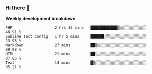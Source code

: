 ### Hi there 👋


**Weekly development breakdown**

<!--START_SECTION:waka-->
```text
PHP                   2 hrs 13 mins   ████████████▒░░░░░░░░░░░░   48.91 % 
Sublime Text Config   1 hr 5 mins     ██████░░░░░░░░░░░░░░░░░░░   23.98 % 
Markdown              27 mins         ██▒░░░░░░░░░░░░░░░░░░░░░░   09.98 % 
HTML                  21 mins         ██░░░░░░░░░░░░░░░░░░░░░░░   07.86 % 
Text                  14 mins         █▒░░░░░░░░░░░░░░░░░░░░░░░   05.21 % 
```
<!--END_SECTION:waka-->
